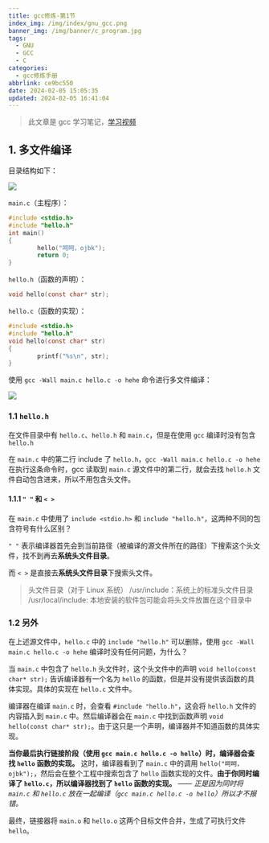 ```yaml
---
title: gcc修炼-第1节
index_img: /img/index/gnu_gcc.png
banner_img: /img/banner/c_program.jpg
tags:
  - GNU
  - GCC
  - C
categories:
  - gcc修炼手册
abbrlink: ce9bc550
date: 2024-02-05 15:05:35
updated: 2024-02-05 16:41:04
---
```


> 此文章是 gcc 学习笔记，[学习视频](https://www.bilibili.com/video/BV1Y8411M7fp/?p=3&spm_id_from=pageDriver&vd_source=d28f6fad4261fe5abca485f4a556dbc1)

## 1. 多文件编译

目录结构如下：

![](fc81ec4f3b390a718d9f921c56e31774_MD5.jpeg)

`main.c`（主程序）：

```c
#include <stdio.h>
#include "hello.h"
int main()
{
        hello("呵呵，ojbk");
        return 0;
}
```

`hello.h`（函数的声明）：

```c
void hello(const char* str);
```

`hello.c`（函数的实现）：

```c
#include <stdio.h>
#include "hello.h"
void hello(const char* str)
{
        printf("%s\n", str);
}
```

使用 `gcc -Wall main.c hello.c -o hehe` 命令进行多文件编译：

![](8af5eedd71c05782187f5b0b01ad29ca_MD5.jpeg)

### 1.1 `hello.h`

在文件目录中有 `hello.c`、`hello.h` 和 `main.c`，但是在使用 `gcc` 编译时没有包含 `hello.h`

在 `main.c` 中的第二行 include 了 `hello.h`，`gcc -Wall main.c hello.c -o hehe` 在执行这条命令时，gcc 读取到 `main.c` 源文件中的第二行，就会去找 `hello.h` 文件自动包含进来，所以不用包含头文件。

#### 1.1.1 `" "` 和 `< >`

在 `main.c` 中使用了 `include <stdio.h>` 和 `include "hello.h"`，这两种不同的包含符号有什么区别？

`" "` 表示编译器首先会到当前路径（被编译的源文件所在的路径）下搜索这个头文件，找不到再去**系统头文件目录**。

而 `< >` 是直接去**系统头文件目录**下搜索头文件。

> 头文件目录（对于 Linux 系统）
> /usr/include：系统上的标准头文件目录
> /usr/local/include: 本地安装的软件包可能会将头文件放置在这个目录中

### 1.2 另外

在上述源文件中，`hello.c` 中的 `include "hello.h"` 可以删除，使用 `gcc -Wall main.c hello.c -o hehe` 编译时没有任何问题，为什么？

当 `main.c` 中包含了 `hello.h` 头文件时，这个头文件中的声明 `void hello(const char* str);` 告诉编译器有一个名为 `hello` 的函数，但是并没有提供该函数的具体实现。具体的实现在 `hello.c` 文件中。

编译器在编译 `main.c` 时，会查看 `#include "hello.h"`，这会将 `hello.h` 文件的内容插入到 `main.c` 中。然后编译器会在 `main.c` 中找到函数声明 `void hello(const char* str);`。由于这只是一个声明，编译器并不知道函数的具体实现。

**当你最后执行链接阶段（使用 `gcc main.c hello.c -o hello`）时，编译器会查找 `hello` 函数的实现。** 这时，编译器看到了 `main.c` 中的调用 `hello("呵呵，ojbk");`，然后会在整个工程中搜索包含了 `hello` 函数实现的文件。**由于你同时编译了 `hello.c`，所以编译器找到了 `hello` 函数的实现。** —— *正是因为同时将 `main.c` 和 `hello.c` 放在一起编译（`gcc main.c hello.c -o hello`）所以才不报错。*

最终，链接器将 `main.o` 和 `hello.o` 这两个目标文件合并，生成了可执行文件 `hello`。

